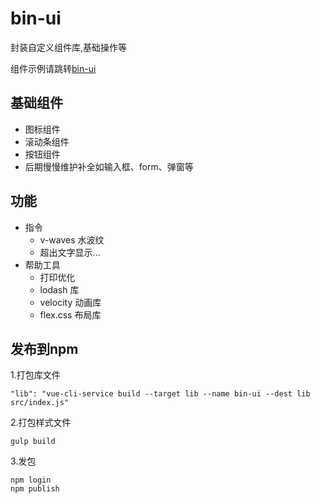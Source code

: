 # bin-ui

封装自定义组件库,基础操作等

组件示例请跳转[bin-ui](https://wangbin3162.github.io/bin-ui-doc/)

## 基础组件

- 图标组件
- 滚动条组件
- 按钮组件
- 后期慢慢维护补全如输入框、form、弹窗等

## 功能

- 指令
  - v-waves 水波纹
  - 超出文字显示...
- 帮助工具
  - 打印优化
  - lodash 库
  - velocity 动画库
  - flex.css 布局库


## 发布到npm

1.打包库文件

    "lib": "vue-cli-service build --target lib --name bin-ui --dest lib src/index.js"
    
2.打包样式文件

    gulp build
   
3.发包 

    npm login 
    npm publish

